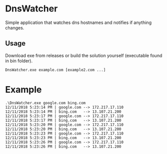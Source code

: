 # DnsWatcher
Simple application that watches dns hostnames and notifies if anything changes. 

## Usage
Download exe from releases or build the solution yourself (executable found in bin folder).

`DnsWatcher.exe example.com [example2.com ...]`

# Example

    .\DnsWatcher.exe google.com bing.com
    12/11/2018 5:23:14 PM | google.com --> 172.217.17.110
    12/11/2018 5:23:14 PM | bing.com   --> 13.107.21.200
    12/11/2018 5:23:17 PM | google.com --> 172.217.17.110
    12/11/2018 5:23:17 PM | bing.com   --> 13.107.21.200
    12/11/2018 5:23:20 PM | google.com --> 172.217.17.110
    12/11/2018 5:23:20 PM | bing.com   --> 13.107.21.200
    12/11/2018 5:23:23 PM | google.com --> 172.217.17.110
    12/11/2018 5:23:23 PM | bing.com   --> 13.107.21.200
    12/11/2018 5:23:26 PM | google.com --> 172.217.17.110
    12/11/2018 5:23:26 PM | bing.com   --> 13.107.21.200
